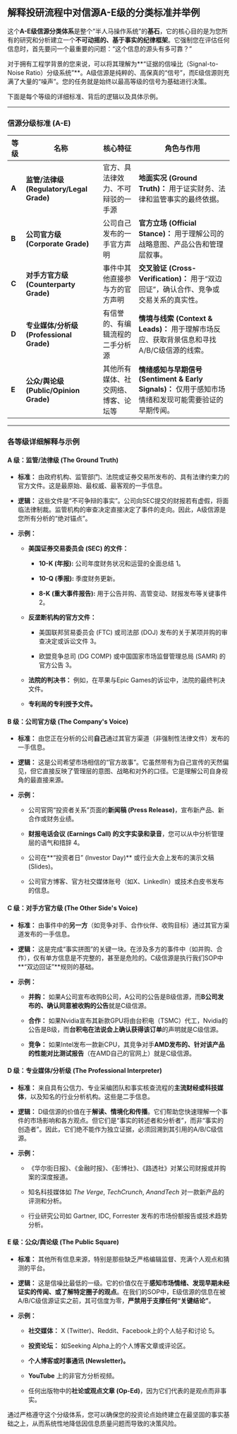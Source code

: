 解释投研流程中对信源A-E级的分类标准并举例
---

这个**A-E级信源分类体系**是整个“半人马操作系统”的**基石**，它的核心目的是为您所有的研究和分析建立一个**不可动摇的、基于事实的纪律框架**。它强制您在评估任何信息时，首先要问一个最重要的问题：“这个信息的源头有多可靠？”

对于拥有工程学背景的您来说，可以将其理解为**“证据的信噪比（Signal-to-Noise Ratio）分级系统”**。A级信源是纯粹的、高保真的“信号”，而E级信源则充满了大量的“噪声”。您的任务就是始终以最高等级的信号为基础进行决策。

下面是每个等级的详细标准、背后的逻辑以及具体示例。

---

### **信源分级标准 (A-E)**

|**等级**|**名称**|**核心特征**|**角色与作用**|
|---|---|---|---|
|**A**|**监管/法律级 (Regulatory/Legal Grade)**|官方、具法律效力、不可辩驳的一手源|**地面实况 (Ground Truth)：** 用于证实财务、法律和监管事实的最终依据。|
|**B**|**公司官方级 (Corporate Grade)**|公司自己发布的一手官方声明|**官方立场 (Official Stance)：** 用于理解公司的战略意图、产品公告和管理层叙事。|
|**C**|**对手方官方级 (Counterparty Grade)**|事件中其他直接参与方的官方声明|**交叉验证 (Cross-Verification)：** 用于“双边回证”，确认合作、竞争或交易关系的真实性。|
|**D**|**专业媒体/分析级 (Professional Grade)**|有信誉的、有编辑流程的二手分析源|**情境与线索 (Context & Leads)：** 用于理解市场反应、获取背景信息和寻找A/B/C级信源的线索。|
|**E**|**公众/舆论级 (Public/Opinion Grade)**|其他所有媒体、社交网络、博客、论坛等|**情绪感知与早期信号 (Sentiment & Early Signals)：** 仅用于感知市场情绪和发现可能需要验证的早期传闻。|

---

### **各等级详细解释与示例**

#### **A 级：监管/法律级 (The Ground Truth)**

- **标准：** 由政府机构、监管部门、法院或证券交易所发布的、具有法律约束力的官方文件。这是最原始、最权威、最客观的一手信息。
    
- **逻辑：** 这些文件是“不可争辩的事实”。公司向SEC提交的财报若有虚假，将面临法律制裁。监管机构的审查决定直接决定了事件的走向。因此，A级信源是您所有分析的“绝对锚点”。
    
- **示例：**
    
    - **美国证券交易委员会 (SEC) 的文件：**
        
        - **10-K (年报):** 公司年度财务状况和运营的全面总结 1。
            
        - **10-Q (季报):** 季度财务更新。
            
        - **8-K (重大事件报告):** 用于公告并购、高管变动、财报发布等关键事件 2。
            
    - **反垄断机构的官方文件：**
        
        - 美国联邦贸易委员会 (FTC) 或司法部 (DOJ) 发布的关于某项并购的审查决定或诉讼文件 3。
            
        - 欧盟竞争总司 (DG COMP) 或中国国家市场监督管理总局 (SAMR) 的官方公告 3。
            
    - **法院的判决书：** 例如，在苹果与Epic Games的诉讼中，法院的最终判决文件。
        
    - **专利局的专利授予文件。**
        

#### **B 级：公司官方级 (The Company's Voice)**

- **标准：** 由您正在分析的公司**自己**通过其官方渠道（非强制性法律文件）发布的一手信息。
    
- **逻辑：** 这是公司希望市场相信的“官方故事”。它虽然带有为自己宣传的天然偏见，但它直接反映了管理层的意图、战略和对外的口径。它是理解公司自身视角的最直接来源。
    
- **示例：**
    
    - 公司官网“投资者关系”页面的**新闻稿 (Press Release)**，宣布新产品、新合作或财务业绩。
        
    - **财报电话会议 (Earnings Call) 的文字实录和录音**，您可以从中分析管理层的语气和措辞 4。
        
    - 公司在**“投资者日” (Investor Day)** 或行业大会上发布的演示文稿 (Slides)。
        
    - 公司官方博客、官方社交媒体账号（如X、LinkedIn）或技术白皮书发布的信息。
        

#### **C 级：对手方官方级 (The Other Side's Voice)**

- **标准：** 由事件中的**另一方**（如竞争对手、合作伙伴、收购目标）通过其官方渠道发布的一手信息。
    
- **逻辑：** 这是完成“事实拼图”的关键一块。在涉及多方的事件中（如并购、合作），仅有单方信息是不完整的，甚至是危险的。C级信源是执行我们SOP中**“双边回证”**规则的基础。
    
- **示例：**
    
    - **并购：** 如果A公司宣布收购B公司，A公司的公告是B级信源，而**B公司发布的、确认同意被收购的公告**就是C级信源。
        
    - **合作：** 如果Nvidia宣布其新款GPU将由台积电（TSMC）代工，Nvidia的公告是B级，而**台积电在法说会上确认获得该订单**的声明就是C级信源。
        
    - **竞争：** 如果Intel发布一款新CPU，其竞争对手**AMD发布的、针对该产品的性能对比测试报告**（在AMD自己的官网上）就是C级信源。
        

#### **D 级：专业媒体/分析级 (The Professional Interpreter)**

- **标准：** 来自具有公信力、专业采编团队和事实核查流程的**主流财经或科技媒体**，以及知名的行业分析机构。这些是二手信息。
    
- **逻辑：** D级信源的价值在于**解读、情境化和传播**。它们帮助您快速理解一个事件的市场影响和各方观点。但它们是“事实的转述者和分析者”，而非“事实的创造者”。因此，它们绝不能作为独立证据，必须回溯到其引用的A/B/C级信源。
    
- **示例：**
    
    - 《华尔街日报》、《金融时报》、《彭博社》、《路透社》对某公司财报或并购案的深度报道。
        
    - 知名科技媒体如 _The Verge_, _TechCrunch_, _AnandTech_ 对一款新产品的评测和分析。
        
    - 行业研究公司如 Gartner, IDC, Forrester 发布的市场份额报告或技术趋势分析。
        

#### **E 级：公众/舆论级 (The Public Square)**

- **标准：** 其他所有信息来源，特别是那些缺乏严格编辑监督、充满个人观点和猜测的平台。
    
- **逻辑：** 这是信噪比最低的一级。它的价值仅在于**感知市场情绪、发现早期未经证实的传闻、或了解特定圈子的观点**。在我们的SOP中，E级信源的信息在被A/B/C级信源证实之前，其可信度为零，**严禁用于支撑任何“关键结论”**。
    
- **示例：**
    
    - **社交媒体：** X (Twitter)、Reddit、Facebook上的个人帖子和讨论 5。
        
    - **投资论坛：** 如Seeking Alpha上的个人博客文章或评论区。
        
    - **个人博客或时事通讯 (Newsletter)。**
        
    - **YouTube** 上的非官方分析视频。
        
    - 任何出版物中的**社论或观点文章 (Op-Ed)**，因为它们代表的是观点而非事实。
        

通过严格遵守这个分级体系，您可以确保您的投资论点始终建立在最坚固的事实基础之上，从而系统性地降低因信息质量问题而导致的决策风险。